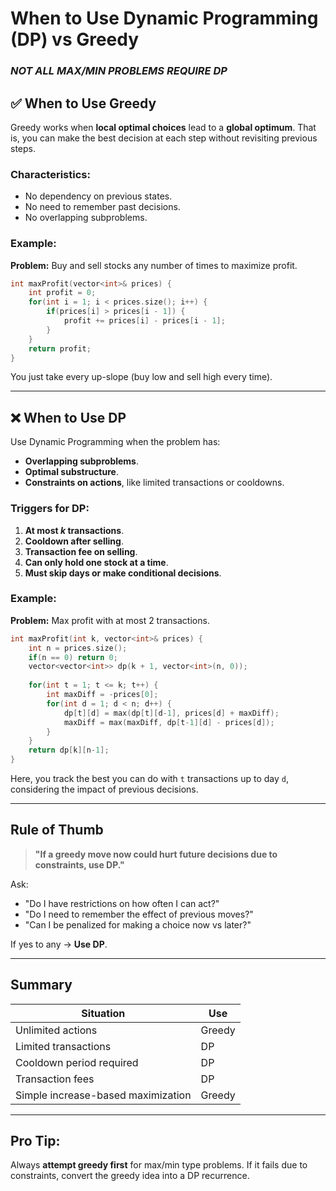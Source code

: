 # When to Use Dynamic Programming (DP) vs Greedy

### *NOT ALL MAX/MIN PROBLEMS REQUIRE DP*


## ✅ When to Use Greedy

Greedy works when **local optimal choices** lead to a **global optimum**. That is, you can make the best decision at each step without revisiting previous steps.

### Characteristics:

* No dependency on previous states.
* No need to remember past decisions.
* No overlapping subproblems.

### Example:

**Problem:** Buy and sell stocks any number of times to maximize profit.

```cpp
int maxProfit(vector<int>& prices) {
    int profit = 0;
    for(int i = 1; i < prices.size(); i++) {
        if(prices[i] > prices[i - 1]) {
            profit += prices[i] - prices[i - 1];
        }
    }
    return profit;
}
```

You just take every up-slope (buy low and sell high every time).

---

## ❌ When to Use DP

Use Dynamic Programming when the problem has:

* **Overlapping subproblems**.
* **Optimal substructure**.
* **Constraints on actions**, like limited transactions or cooldowns.

### Triggers for DP:

1. **At most *k* transactions**.
2. **Cooldown after selling**.
3. **Transaction fee on selling**.
4. **Can only hold one stock at a time**.
5. **Must skip days or make conditional decisions**.

### Example:

**Problem:** Max profit with at most 2 transactions.

```cpp
int maxProfit(int k, vector<int>& prices) {
    int n = prices.size();
    if(n == 0) return 0;
    vector<vector<int>> dp(k + 1, vector<int>(n, 0));
    
    for(int t = 1; t <= k; t++) {
        int maxDiff = -prices[0];
        for(int d = 1; d < n; d++) {
            dp[t][d] = max(dp[t][d-1], prices[d] + maxDiff);
            maxDiff = max(maxDiff, dp[t-1][d] - prices[d]);
        }
    }
    return dp[k][n-1];
}
```

Here, you track the best you can do with `t` transactions up to day `d`, considering the impact of previous decisions.

---

## Rule of Thumb

> **"If a greedy move now could hurt future decisions due to constraints, use DP."**

Ask:

* "Do I have restrictions on how often I can act?"
* "Do I need to remember the effect of previous moves?"
* "Can I be penalized for making a choice now vs later?"

If yes to any → **Use DP**.

---

## Summary

| Situation                          | Use    |
| ---------------------------------- | ------ |
| Unlimited actions                  | Greedy |
| Limited transactions               | DP     |
| Cooldown period required           | DP     |
| Transaction fees                   | DP     |
| Simple increase-based maximization | Greedy |

---

## Pro Tip:

Always **attempt greedy first** for max/min type problems. If it fails due to constraints, convert the greedy idea into a DP recurrence.
